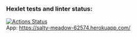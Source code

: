 ### Hexlet tests and linter status:
[![Actions Status](https://github.com/olegdemchenko/frontend-project-lvl4/workflows/hexlet-check/badge.svg)](https://github.com/olegdemchenko/frontend-project-lvl4/actions)  
App:
https://salty-meadow-62574.herokuapp.com/
